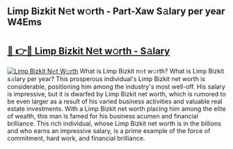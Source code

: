 ## Limp Bizkit N𝚎t w𝚘rth - Part-Xaw S𝚊lary per year W4Ems

# <h2><a href="http://gc3618r.nevu.top/?p=Limp+Bizkit">🔗 👉🔴 Limp Bizkit N𝚎t w𝚘rth - S𝚊lary</a></h2>

[![Limp Bizkit N𝚎t W𝚘rth](https://i.imgur.com/Oavwk0R.jpeg)](http://gc3618r.nevu.top/?p=Limp+Bizkit)
What is Limp Bizkit n𝚎t w𝚘rth? What is Limp Bizkit s𝚊lary per year?
This prosperous individual's Limp Bizkit net worth is considerable, positioning him among the industry's most well-off. His salary is impressive, but it is dwarfed by Limp Bizkit net worth, which is rumored to be even larger as a result of his varied business activities and valuable real estate investments. With a Limp Bizkit net worth placing him among the elite of wealth, this man is famed for his business acumen and financial brilliance. This rich individual, whose Limp Bizkit net worth is in the billions and who earns an impressive salary, is a prime example of the force of commitment, hard work, and financial brilliance.
